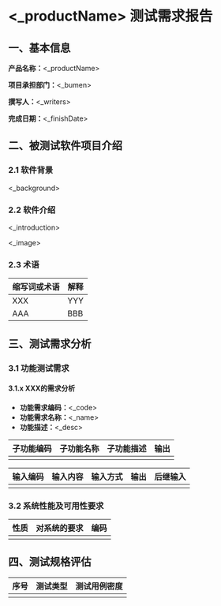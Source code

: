 # <_productName> 测试需求报告

## 一、基本信息

**产品名称：**<_productName>

**项目承担部门：**<_bumen>

**撰写人：**<_writers>

**完成日期：**<_finishDate>

## 二、被测试软件项目介绍

### 2.1 软件背景

<_background>

### 2.2 软件介绍

<_introduction>

<_image>

### 2.3 术语

| 缩写词或术语 | 解释 |
| ------------ | ---- |
| XXX          | YYY  |
| AAA          | BBB  |

## 三、测试需求分析

### 3.1 功能测试需求

#### 3.1.x XXX的需求分析

- **功能需求编码：**<_code>
- **功能需求名称：**<_name>
- **功能描述：**<_desc>

| 子功能编码 | 子功能名称 | 子功能描述 | 输出 |
| ---------- | ---------- | ---------- | ---- |
|            |            |            |      |

| 输入编码 | 输入内容 | 输入方式 | 输出 | 后继输入 |
| -------- | -------- | -------- | ---- | -------- |
|          |          |          |      |          |

### 3.2 系统性能及可用性要求

| 性质 | 对系统的要求 | 编码 |
| ---- | ------------ | ---- |
|      |              |      |

## 四、测试规格评估

| 序号 | 测试类型 | 测试用例密度 |
| ---- | -------- | ------------ |
|      |          |              |

